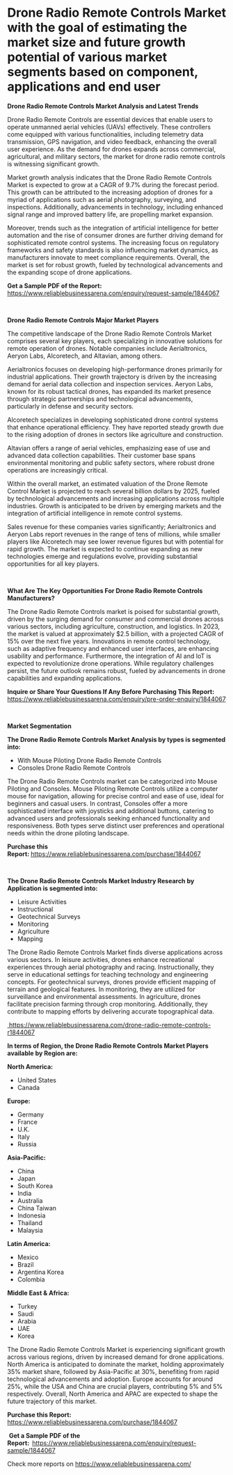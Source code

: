 <p><h1>Drone Radio Remote Controls Market with the goal of estimating the market size and future growth potential of various market segments based on component, applications and end user</h1></p><p><strong>Drone Radio Remote Controls Market Analysis and Latest Trends</strong></p>
<p><p>Drone Radio Remote Controls are essential devices that enable users to operate unmanned aerial vehicles (UAVs) effectively. These controllers come equipped with various functionalities, including telemetry data transmission, GPS navigation, and video feedback, enhancing the overall user experience. As the demand for drones expands across commercial, agricultural, and military sectors, the market for drone radio remote controls is witnessing significant growth.</p><p>Market growth analysis indicates that the Drone Radio Remote Controls Market is expected to grow at a CAGR of 9.7% during the forecast period. This growth can be attributed to the increasing adoption of drones for a myriad of applications such as aerial photography, surveying, and inspections. Additionally, advancements in technology, including enhanced signal range and improved battery life, are propelling market expansion. </p><p>Moreover, trends such as the integration of artificial intelligence for better automation and the rise of consumer drones are further driving demand for sophisticated remote control systems. The increasing focus on regulatory frameworks and safety standards is also influencing market dynamics, as manufacturers innovate to meet compliance requirements. Overall, the market is set for robust growth, fueled by technological advancements and the expanding scope of drone applications.</p></p>
<p><strong>Get a Sample PDF of the Report:&nbsp;</strong> <a href="https://www.reliablebusinessarena.com/enquiry/request-sample/1844067?utm_campaign=2471&utm_medium=2&utm_source=Github&utm_content=ia&utm_term=28022025&utm_id=drone-radio-remote-controls">https://www.reliablebusinessarena.com/enquiry/request-sample/1844067</a></p>
<p>&nbsp;</p>
<p><strong>Drone Radio Remote Controls Major Market Players</strong></p>
<p><p>The competitive landscape of the Drone Radio Remote Controls Market comprises several key players, each specializing in innovative solutions for remote operation of drones. Notable companies include Aerialtronics, Aeryon Labs, Alcoretech, and Altavian, among others.</p><p>Aerialtronics focuses on developing high-performance drones primarily for industrial applications. Their growth trajectory is driven by the increasing demand for aerial data collection and inspection services. Aeryon Labs, known for its robust tactical drones, has expanded its market presence through strategic partnerships and technological advancements, particularly in defense and security sectors.</p><p>Alcoretech specializes in developing sophisticated drone control systems that enhance operational efficiency. They have reported steady growth due to the rising adoption of drones in sectors like agriculture and construction.</p><p>Altavian offers a range of aerial vehicles, emphasizing ease of use and advanced data collection capabilities. Their customer base spans environmental monitoring and public safety sectors, where robust drone operations are increasingly critical. </p><p>Within the overall market, an estimated valuation of the Drone Remote Control Market is projected to reach several billion dollars by 2025, fueled by technological advancements and increasing applications across multiple industries. Growth is anticipated to be driven by emerging markets and the integration of artificial intelligence in remote control systems.</p><p>Sales revenue for these companies varies significantly; Aerialtronics and Aeryon Labs report revenues in the range of tens of millions, while smaller players like Alcoretech may see lower revenue figures but with potential for rapid growth. The market is expected to continue expanding as new technologies emerge and regulations evolve, providing substantial opportunities for all key players.</p></p>
<p>&nbsp;</p>
<p><strong>What Are The Key Opportunities For Drone Radio Remote Controls Manufacturers?</strong></p>
<p><p>The Drone Radio Remote Controls market is poised for substantial growth, driven by the surging demand for consumer and commercial drones across various sectors, including agriculture, construction, and logistics. In 2023, the market is valued at approximately $2.5 billion, with a projected CAGR of 15% over the next five years. Innovations in remote control technology, such as adaptive frequency and enhanced user interfaces, are enhancing usability and performance. Furthermore, the integration of AI and IoT is expected to revolutionize drone operations. While regulatory challenges persist, the future outlook remains robust, fueled by advancements in drone capabilities and expanding applications.</p></p>
<p><strong>Inquire or Share Your Questions If Any Before Purchasing This Report:</strong> <a href="https://www.reliablebusinessarena.com/enquiry/pre-order-enquiry/1844067?utm_campaign=2471&utm_medium=2&utm_source=Github&utm_content=ia&utm_term=28022025&utm_id=drone-radio-remote-controls">https://www.reliablebusinessarena.com/enquiry/pre-order-enquiry/1844067</a></p>
<p>&nbsp;</p>
<p><strong>Market Segmentation</strong></p>
<p><strong>The Drone Radio Remote Controls Market Analysis by types is segmented into:</strong></p>
<p><ul><li>With Mouse Piloting Drone Radio Remote Controls</li><li>Consoles Drone Radio Remote Controls</li></ul></p>
<p><p>The Drone Radio Remote Controls market can be categorized into Mouse Piloting and Consoles. Mouse Piloting Remote Controls utilize a computer mouse for navigation, allowing for precise control and ease of use, ideal for beginners and casual users. In contrast, Consoles offer a more sophisticated interface with joysticks and additional buttons, catering to advanced users and professionals seeking enhanced functionality and responsiveness. Both types serve distinct user preferences and operational needs within the drone piloting landscape.</p></p>
<p><strong>Purchase this Report:&nbsp;</strong><a href="https://www.reliablebusinessarena.com/purchase/1844067?utm_campaign=2471&utm_medium=2&utm_source=Github&utm_content=ia&utm_term=28022025&utm_id=drone-radio-remote-controls">https://www.reliablebusinessarena.com/purchase/1844067</a></p>
<p>&nbsp;</p>
<p><strong>The Drone Radio Remote Controls Market Industry Research by Application is segmented into:</strong></p>
<p><ul><li>Leisure Activities</li><li>Instructional</li><li>Geotechnical Surveys</li><li>Monitoring</li><li>Agriculture</li><li>Mapping</li></ul></p>
<p><p>The Drone Radio Remote Controls Market finds diverse applications across various sectors. In leisure activities, drones enhance recreational experiences through aerial photography and racing. Instructionally, they serve in educational settings for teaching technology and engineering concepts. For geotechnical surveys, drones provide efficient mapping of terrain and geological features. In monitoring, they are utilized for surveillance and environmental assessments. In agriculture, drones facilitate precision farming through crop monitoring. Additionally, they contribute to mapping efforts by delivering accurate topographical data.</p></p>
<p><a href="https://www.reliablebusinessarena.com/drone-radio-remote-controls-r1844067?utm_campaign=2471&utm_medium=2&utm_source=Github&utm_content=ia&utm_term=28022025&utm_id=drone-radio-remote-controls">&nbsp;https://www.reliablebusinessarena.com/drone-radio-remote-controls-r1844067</a></p>
<p><strong>In terms of Region, the Drone Radio Remote Controls Market Players available by Region are:</strong></p>
<p>
    <p> <strong> North America: </strong>
        <ul>
            <li>United States</li>
            <li>Canada</li>
        </ul>
        </p> 
    <p> <strong> Europe: </strong>
        <ul>
            <li>Germany</li>
            <li>France</li>
            <li>U.K.</li>
            <li>Italy</li>
            <li>Russia</li>
        </ul>
        </p> 
    <p> <strong> Asia-Pacific: </strong>
        <ul>
            <li>China</li>
            <li>Japan</li>
            <li>South Korea</li>
            <li>India</li>
            <li>Australia</li>
            <li>China Taiwan</li>
            <li>Indonesia</li>
            <li>Thailand</li>
            <li>Malaysia</li>
        </ul>
        </p> 
    <p> <strong> Latin America: </strong>
        <ul>
            <li>Mexico</li>
            <li>Brazil</li>
            <li>Argentina Korea</li>
            <li>Colombia</li>
        </ul>
        </p> 
    <p> <strong> Middle East & Africa: </strong>
        <ul>
            <li>Turkey</li>
            <li>Saudi</li>
            <li>Arabia</li>
            <li>UAE</li>
            <li>Korea</li>
        </ul>
    </p>
    </p>
<p><p>The Drone Radio Remote Controls Market is experiencing significant growth across various regions, driven by increased demand for drone applications. North America is anticipated to dominate the market, holding approximately 35% market share, followed by Asia-Pacific at 30%, benefiting from rapid technological advancements and adoption. Europe accounts for around 25%, while the USA and China are crucial players, contributing 5% and 5% respectively. Overall, North America and APAC are expected to shape the future trajectory of this market.</p></p>
<p><strong>Purchase this Report: </strong><a href="https://www.reliablebusinessarena.com/purchase/1844067?utm_campaign=2471&utm_medium=2&utm_source=Github&utm_content=ia&utm_term=28022025&utm_id=drone-radio-remote-controls">https://www.reliablebusinessarena.com/purchase/1844067</a></p>
<p>&nbsp;<strong>Get a Sample PDF of the Report:&nbsp;&nbsp;</strong><a href="https://www.reliablebusinessarena.com/enquiry/request-sample/1844067?utm_campaign=2471&utm_medium=2&utm_source=Github&utm_content=ia&utm_term=28022025&utm_id=drone-radio-remote-controls">https://www.reliablebusinessarena.com/enquiry/request-sample/1844067</a></p>
<p><strong></strong></p>
<p>Check more reports on <a href="https://www.reliablebusinessarena.com/?utm_campaign=2471&utm_medium=2&utm_source=Github&utm_content=ia&utm_term=28022025&utm_id=drone-radio-remote-controls">https://www.reliablebusinessarena.com/</a></p>